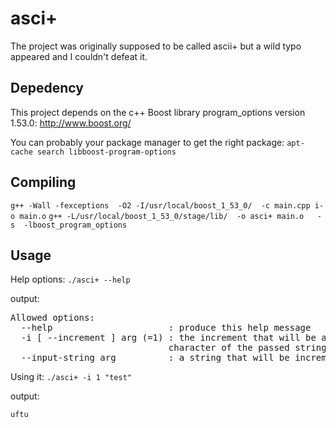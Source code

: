 asci+
=====

The project was originally supposed to be called ascii+ but a wild typo appeared and I couldn't defeat it.

Depedency
---------

This project depends on the c++ Boost library program_options version 1.53.0: http://www.boost.org/

You can probably your package manager to get the right package: `apt-cache search libboost-program-options`

Compiling
---------


`g++ -Wall -fexceptions  -O2 -I/usr/local/boost_1_53_0/  -c main.cpp i-o main.o`
`g++ -L/usr/local/boost_1_53_0/stage/lib/  -o asci+ main.o   -s  -lboost_program_options`

Usage
-----

Help options:
`./asci+ --help`

output:

<pre>
Allowed options:
  --help                      : produce this help message
  -i [ --increment ] arg (=1) : the increment that will be added to each 
                              character of the passed string
  --input-string arg          : a string that will be incremented
</pre>

Using it:
`./asci+ -i 1 "test"`

output:

`uftu`


